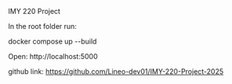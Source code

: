 IMY 220 Project

In the root folder run:

docker compose up --build

Open: http://localhost:5000

github link: https://github.com/Lineo-dev01/IMY-220-Project-2025
